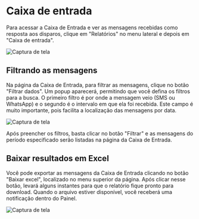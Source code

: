<script setup>
  import NoteComponent from './components/Note.md';
  import AsideArticle from './components/AsideArticle.vue';
</script>

<div style="margin-bottom: 2rem">
  <NoteComponent/>
</div>

# Caixa de entrada

<AsideArticle/>

Para acessar a Caixa de Entrada e ver as mensagens recebidas como resposta aos disparos, clique em "Relatórios" no menu lateral e depois em "Caixa de entrada".

![Captura de tela](/img/tutorial/caixa-de-entrada-btn.png)

## Filtrando as mensagens

Na página da Caixa de Entrada, para filtrar as mensagens, clique no botão "Filtrar dados". Um popup aparecerá, permitindo que você defina os filtros para a busca. O primeiro filtro é por onde a mensagem veio (SMS ou WhatsApp) e o segundo é o intervalo em que ela foi recebida. Este campo é muito importante, pois facilita a localização das mensagens por data.

![Captura de tela](/img/tutorial/filtro-mensagem-cx.png)

Após preencher os filtros, basta clicar no botão "Filtrar" e as mensagens do período especificado serão listadas na página da Caixa de Entrada.

## Baixar resultados em Excel

Você pode exportar as mensagens da Caixa de Entrada clicando no botão "Baixar excel", localizado no menu superior da página. Após clicar nesse botão, levará alguns instantes para que o relatório fique pronto para download. Quando o arquivo estiver disponível, você receberá uma notificação dentro do Painel.

![Captura de tela](/img/tutorial/painel-notificacao-download.png)
